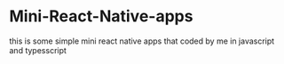 # Mini-React-Native-apps
this is some simple mini react native apps that coded by me in javascript and typesscript 
